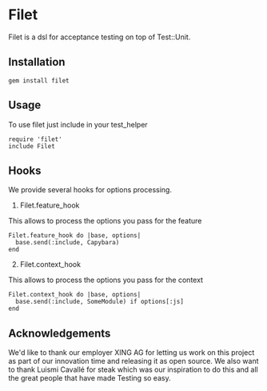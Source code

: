 # Filet

Filet is a dsl for acceptance testing on top of Test::Unit.

## Installation

    gem install filet

## Usage

To use filet just include in your test_helper

    require 'filet'
    include Filet

## Hooks

We provide several hooks for options processing.

1. Filet.feature_hook

This allows to process the options you pass for the feature

    Filet.feature_hook do |base, options|
      base.send(:include, Capybara)
    end

2. Filet.context_hook

This allows to process the options you pass for the context

    Filet.context_hook do |base, options|
      base.send(:include, SomeModule) if options[:js]
    end

## Acknowledgements

We'd like to thank our employer XING AG for letting us work on this project as part of our innovation time and releasing it as open source.
We also want to thank Luismi Cavallé for steak which was our inspiration to do this and all the great people that have made Testing so easy.
